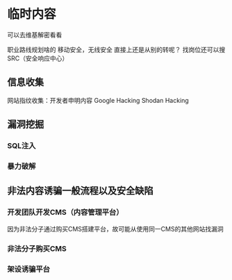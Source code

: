 # 临时内容

可以去维基解密看看

职业路线规划啥的
移动安全，无线安全
直接上还是从别的转呢？
找岗位还可以搜SRC（安全响应中心）

## 信息收集

网站指纹收集：开发者申明内容
Google Hacking
Shodan Hacking

## 漏洞挖掘

### SQL注入

### 暴力破解


## 非法内容诱骗一般流程以及安全缺陷

### 开发团队开发CMS（内容管理平台）

因为非法分子通过购买CMS搭建平台，故可能从使用同一CMS的其他网站找漏洞

### 非法分子购买CMS
### 架设诱骗平台

